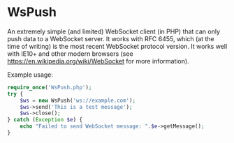 # WsPush
An extremely simple (and limited) WebSocket client (in PHP) that can only push data to a WebSocket server. It works with RFC 6455, which (at the time of writing) is the most recent WebSocket protocol version. It works well with IE10+ and other modern browsers (see https://en.wikipedia.org/wiki/WebSocket for more information). 

Example usage:
```php
require_once('WsPush.php');
try {
    $ws = new WsPush('ws://example.com');
    $ws->send('This is a test message');
    $ws->close();
} catch (Exception $e) {
    echo "Failed to send WebSocket message: ".$e->getMessage();
}
```
